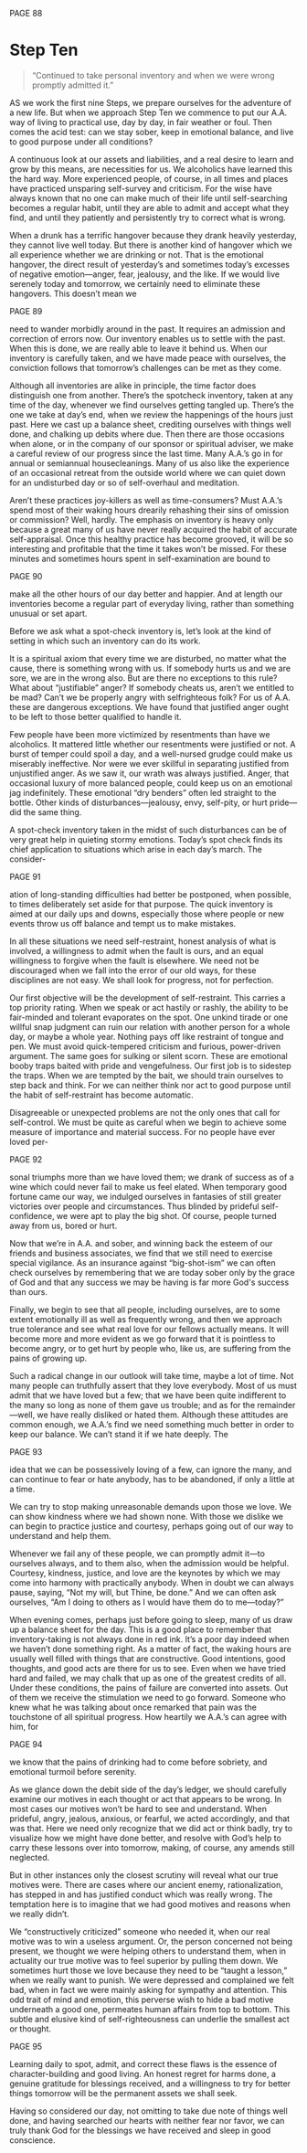 PAGE 88

Step Ten
====================
> “Continued to take personal inventory and when we were wrong promptly admitted it.”

AS we work the first nine Steps, we prepare ourselves for the adventure of a new life. But when we approach Step Ten we commence to put our A.A. way of living to practical use, day by day, in fair weather or foul. Then comes the acid test: can we stay sober, keep in emotional balance, and live to good purpose under all conditions?

  A continuous look at our assets and liabilities, and a real desire to learn and grow by this means, are necessities for us. We alcoholics have learned this the hard way. More experienced people, of course, in all times and places have practiced unsparing self-survey and criticism. For the wise have always known that no one can make much of their life until self-searching becomes a regular habit, until they are able to admit and accept what they find, and until they patiently and persistently try to correct what is wrong.

  When a drunk has a terrific hangover because they drank heavily yesterday, they cannot live well today. But there is another kind of hangover which we all experience whether we are drinking or not. That is the emotional hangover, the direct result of yesterday’s and sometimes today’s excesses of negative emotion—anger, fear, jealousy, and the like. If we would live serenely today and tomorrow, we certainly need to eliminate these hangovers. This doesn’t mean we

PAGE 89

need to wander morbidly around in the past. It requires an admission and correction of errors now. Our inventory enables us to settle with the past. When this is done, we are really able to leave it behind us. When our inventory is carefully taken, and we have made peace with ourselves, the conviction follows that tomorrow’s challenges can be met as they come.

  Although all inventories are alike in principle, the time factor does distinguish one from another. There’s the spotcheck inventory, taken at any time of the day, whenever we find ourselves getting tangled up. There’s the one we take at day’s end, when we review the happenings of the hours just past. Here we cast up a balance sheet, crediting ourselves with things well done, and chalking up debits where due. Then there are those occasions when alone, or in the company of our sponsor or spiritual adviser, we make a careful review of our progress since the last time. Many A.A.’s go in for annual or semiannual housecleanings. Many of us also like the experience of an occasional retreat from the outside world where we can quiet down for an undisturbed day or so of self-overhaul and meditation.

  Aren’t these practices joy-killers as well as time-consumers? Must A.A.’s spend most of their waking hours drearily rehashing their sins of omission or commission? Well, hardly. The emphasis on inventory is heavy only because a great many of us have never really acquired the habit of accurate self-appraisal. Once this healthy practice has become grooved, it will be so interesting and profitable that the time it takes won’t be missed. For these minutes and sometimes hours spent in self-examination are bound to

PAGE 90

make all the other hours of our day better and happier. And at length our inventories become a regular part of everyday living, rather than something unusual or set apart.

  Before we ask what a spot-check inventory is, let’s look at the kind of setting in which such an inventory can do its work.

  It is a spiritual axiom that every time we are disturbed, no matter what the cause, there is something wrong with us. If somebody hurts us and we are sore, we are in the wrong also. But are there no exceptions to this rule? What about “justifiable” anger? If somebody cheats us, aren’t we entitled to be mad? Can’t we be properly angry with selfrighteous folk? For us of A.A. these are dangerous exceptions. We have found that justified anger ought to be left to those better qualified to handle it.

  Few people have been more victimized by resentments than have we alcoholics. It mattered little whether our resentments were justified or not. A burst of temper could spoil a day, and a well-nursed grudge could make us miserably ineffective. Nor were we ever skillful in separating justified from unjustified anger. As we saw it, our wrath was always justified. Anger, that occasional luxury of more balanced people, could keep us on an emotional jag indefinitely. These emotional “dry benders” often led straight to the bottle. Other kinds of disturbances—jealousy, envy, self-pity, or hurt pride—did the same thing.

  A spot-check inventory taken in the midst of such disturbances can be of very great help in quieting stormy emotions. Today’s spot check finds its chief application to situations which arise in each day’s march. The consider-

PAGE 91

ation of long-standing difficulties had better be postponed, when possible, to times deliberately set aside for that purpose. The quick inventory is aimed at our daily ups and downs, especially those where people or new events throw us off balance and tempt us to make mistakes.

  In all these situations we need self-restraint, honest analysis of what is involved, a willingness to admit when the fault is ours, and an equal willingness to forgive when the fault is elsewhere. We need not be discouraged when we fall into the error of our old ways, for these disciplines are not easy. We shall look for progress, not for perfection.

  Our first objective will be the development of self-restraint. This carries a top priority rating. When we speak or act hastily or rashly, the ability to be fair-minded and tolerant evaporates on the spot. One unkind tirade or one willful snap judgment can ruin our relation with another person for a whole day, or maybe a whole year. Nothing pays off like restraint of tongue and pen. We must avoid quick-tempered criticism and furious, power-driven argument. The same goes for sulking or silent scorn. These are emotional booby traps baited with pride and vengefulness. Our first job is to sidestep the traps. When we are tempted by the bait, we should train ourselves to step back and think. For we can neither think nor act to good purpose until the habit of self-restraint has become automatic.

  Disagreeable or unexpected problems are not the only ones that call for self-control. We must be quite as careful when we begin to achieve some measure of importance and material success. For no people have ever loved per-

PAGE 92

sonal triumphs more than we have loved them; we drank of success as of a wine which could never fail to make us feel elated. When temporary good fortune came our way, we indulged ourselves in fantasies of still greater victories over people and circumstances. Thus blinded by prideful self-confidence, we were apt to play the big shot. Of course, people turned away from us, bored or hurt.

  Now that we’re in A.A. and sober, and winning back the esteem of our friends and business associates, we find that we still need to exercise special vigilance. As an insurance against “big-shot-ism” we can often check ourselves by remembering that we are today sober only by the grace of God and that any success we may be having is far more God's success than ours.

  Finally, we begin to see that all people, including ourselves, are to some extent emotionally ill as well as frequently wrong, and then we approach true tolerance and see what real love for our fellows actually means. It will become more and more evident as we go forward that it is pointless to become angry, or to get hurt by people who, like us, are suffering from the pains of growing up.

  Such a radical change in our outlook will take time, maybe a lot of time. Not many people can truthfully assert that they love everybody. Most of us must admit that we have loved but a few; that we have been quite indifferent to the many so long as none of them gave us trouble; and as for the remainder—well, we have really disliked or hated them. Although these attitudes are common enough, we A.A.’s find we need something much better in order to keep our balance. We can’t stand it if we hate deeply. The

PAGE 93

idea that we can be possessively loving of a few, can ignore the many, and can continue to fear or hate anybody, has to be abandoned, if only a little at a time.

  We can try to stop making unreasonable demands upon those we love. We can show kindness where we had shown none. With those we dislike we can begin to practice justice and courtesy, perhaps going out of our way to understand and help them.

  Whenever we fail any of these people, we can promptly admit it—to ourselves always, and to them also, when the admission would be helpful. Courtesy, kindness, justice, and love are the keynotes by which we may come into harmony with practically anybody. When in doubt we can always pause, saying, “Not my will, but Thine, be done.” And we can often ask ourselves, “Am I doing to others as I would have them do to me—today?”

  When evening comes, perhaps just before going to sleep, many of us draw up a balance sheet for the day. This is a good place to remember that inventory-taking is not always done in red ink. It’s a poor day indeed when we haven’t done something right. As a matter of fact, the waking hours are usually well filled with things that are constructive. Good intentions, good thoughts, and good acts are there for us to see. Even when we have tried hard and failed, we may chalk that up as one of the greatest credits of all. Under these conditions, the pains of failure are converted into assets. Out of them we receive the stimulation we need to go forward. Someone who knew what he was talking about once remarked that pain was the touchstone of all spiritual progress. How heartily we A.A.’s can agree with him, for

PAGE 94

we know that the pains of drinking had to come before sobriety, and emotional turmoil before serenity.

  As we glance down the debit side of the day’s ledger, we should carefully examine our motives in each thought or act that appears to be wrong. In most cases our motives won’t be hard to see and understand. When prideful, angry, jealous, anxious, or fearful, we acted accordingly, and that was that. Here we need only recognize that we did act or think badly, try to visualize how we might have done better, and resolve with God’s help to carry these lessons over into tomorrow, making, of course, any amends still neglected.

  But in other instances only the closest scrutiny will reveal what our true motives were. There are cases where our ancient enemy, rationalization, has stepped in and has justified conduct which was really wrong. The temptation here is to imagine that we had good motives and reasons when we really didn’t.

  We “constructively criticized” someone who needed it, when our real motive was to win a useless argument. Or, the person concerned not being present, we thought we were helping others to understand them, when in actuality our true motive was to feel superior by pulling them down. We sometimes hurt those we love because they need to be “taught a lesson,” when we really want to punish. We were depressed and complained we felt bad, when in fact we were mainly asking for sympathy and attention. This odd trait of mind and emotion, this perverse wish to hide a bad motive underneath a good one, permeates human affairs from top to bottom. This subtle and elusive kind of self-righteousness can underlie the smallest act or thought.

PAGE 95

Learning daily to spot, admit, and correct these flaws is the essence of character-building and good living. An honest regret for harms done, a genuine gratitude for blessings received, and a willingness to try for better things tomorrow will be the permanent assets we shall seek.

  Having so considered our day, not omitting to take due note of things well done, and having searched our hearts with neither fear nor favor, we can truly thank God for the blessings we have received and sleep in good conscience.
